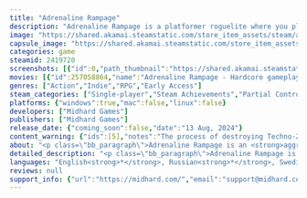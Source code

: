 ```yaml
---
title: "Adrenaline Rampage"
description: "Adrenaline Rampage is a platformer roguelite where you play as a soldier 🪖 with up to 5 weapons 🔫 to fight techno-zombies ⚙️🧟‍♂️. Choose characters and skills 🛠️ to rush 🏃‍♂️ through the space city, kill guly BOSS, and survive. Set in a dark sci-fi world 🌑🛸"
image: "https://shared.akamai.steamstatic.com/store_item_assets/steam/apps/2419720/header.jpg?t=1731236566"
capsule_image: "https://shared.akamai.steamstatic.com/store_item_assets/steam/apps/2419720/25ddfd9e00d59242a85e858e35afd8c8c8c23a91/capsule_231x87.jpg?t=1731236566"
categories: game
steamid: 2419720
screenshots: [{"id":0,"path_thumbnail":"https://shared.akamai.steamstatic.com/store_item_assets/steam/apps/2419720/ss_062d6573fa1421c2d184ce1ee2e48d00bc20dc29.600x338.jpg?t=1731236566","path_full":"https://shared.akamai.steamstatic.com/store_item_assets/steam/apps/2419720/ss_062d6573fa1421c2d184ce1ee2e48d00bc20dc29.1920x1080.jpg?t=1731236566"},{"id":1,"path_thumbnail":"https://shared.akamai.steamstatic.com/store_item_assets/steam/apps/2419720/ss_5408622fc755fce3c165fb4d1b30cd91d9ea0afc.600x338.jpg?t=1731236566","path_full":"https://shared.akamai.steamstatic.com/store_item_assets/steam/apps/2419720/ss_5408622fc755fce3c165fb4d1b30cd91d9ea0afc.1920x1080.jpg?t=1731236566"},{"id":2,"path_thumbnail":"https://shared.akamai.steamstatic.com/store_item_assets/steam/apps/2419720/ss_3ae79889433c834c46ae5d574913aade22a4bef9.600x338.jpg?t=1731236566","path_full":"https://shared.akamai.steamstatic.com/store_item_assets/steam/apps/2419720/ss_3ae79889433c834c46ae5d574913aade22a4bef9.1920x1080.jpg?t=1731236566"},{"id":3,"path_thumbnail":"https://shared.akamai.steamstatic.com/store_item_assets/steam/apps/2419720/ss_b1b62b24b5f3c0d4a0b855d9585950dd0a6ab0a4.600x338.jpg?t=1731236566","path_full":"https://shared.akamai.steamstatic.com/store_item_assets/steam/apps/2419720/ss_b1b62b24b5f3c0d4a0b855d9585950dd0a6ab0a4.1920x1080.jpg?t=1731236566"},{"id":4,"path_thumbnail":"https://shared.akamai.steamstatic.com/store_item_assets/steam/apps/2419720/ss_29058d3c8e068e606e65589db333d336f18a6375.600x338.jpg?t=1731236566","path_full":"https://shared.akamai.steamstatic.com/store_item_assets/steam/apps/2419720/ss_29058d3c8e068e606e65589db333d336f18a6375.1920x1080.jpg?t=1731236566"},{"id":5,"path_thumbnail":"https://shared.akamai.steamstatic.com/store_item_assets/steam/apps/2419720/ss_af0f7deb4693860ea86b3a4e37eb1a7626c5e671.600x338.jpg?t=1731236566","path_full":"https://shared.akamai.steamstatic.com/store_item_assets/steam/apps/2419720/ss_af0f7deb4693860ea86b3a4e37eb1a7626c5e671.1920x1080.jpg?t=1731236566"},{"id":6,"path_thumbnail":"https://shared.akamai.steamstatic.com/store_item_assets/steam/apps/2419720/ss_2c2fcfbf2a20f84ac0ac78750cc4775d18d9e9cb.600x338.jpg?t=1731236566","path_full":"https://shared.akamai.steamstatic.com/store_item_assets/steam/apps/2419720/ss_2c2fcfbf2a20f84ac0ac78750cc4775d18d9e9cb.1920x1080.jpg?t=1731236566"}]
movies: [{"id":257058864,"name":"Adrenaline Rampage - Hardcore gameplay","thumbnail":"https://shared.akamai.steamstatic.com/store_item_assets/steam/apps/257058864/09532bdfdbde93e2d7cbdae78d20b9482805858b/movie_600x337.jpg?t=1727375608","webm":{"480":"http://video.akamai.steamstatic.com/store_trailers/257058864/movie480_vp9.webm?t=1727375608","max":"http://video.akamai.steamstatic.com/store_trailers/257058864/movie_max_vp9.webm?t=1727375608"},"mp4":{"480":"http://video.akamai.steamstatic.com/store_trailers/257058864/movie480.mp4?t=1727375608","max":"http://video.akamai.steamstatic.com/store_trailers/257058864/movie_max.mp4?t=1727375608"},"highlight":true},{"id":257059395,"name":"Adrenaline Rampage - Boss Gorilloid fight","thumbnail":"https://shared.akamai.steamstatic.com/store_item_assets/steam/apps/257059395/f33fc5916736aac23f41a79447db609c0cb241b7/movie_600x337.jpg?t=1727415043","webm":{"480":"http://video.akamai.steamstatic.com/store_trailers/257059395/movie480_vp9.webm?t=1727415043","max":"http://video.akamai.steamstatic.com/store_trailers/257059395/movie_max_vp9.webm?t=1727415043"},"mp4":{"480":"http://video.akamai.steamstatic.com/store_trailers/257059395/movie480.mp4?t=1727415043","max":"http://video.akamai.steamstatic.com/store_trailers/257059395/movie_max.mp4?t=1727415043"},"highlight":false}]
genres: ["Action","Indie","RPG","Early Access"]
steam_categories: ["Single-player","Steam Achievements","Partial Controller Support","Steam Cloud","Family Sharing"]
platforms: {"windows":true,"mac":false,"linux":false}
developers: ["Midhard Games"]
publishers: ["Midhard Games"]
release_date: {"coming_soon":false,"date":"13 Aug, 2024"}
content_warning: {"ids":[5],"notes":"The process of destroying Techno-Zombies is accompanied by visual and sound effects of a liquid similar to blood."}
about: "<p class=\"bb_paragraph\">Adrenaline Rampage is an <strong>aggressive survivor platformer game</strong> with platformer and roguelike mechanics.</p><p class=\"bb_paragraph\"><img class=\"bb_img\" src=\"https://shared.akamai.steamstatic.com/store_item_assets/steam/apps/2419720/extras/Adrenaline_Rampage_Hardcore1_start.gif?t=1731236566\" /> </p><p class=\"bb_paragraph\"> </p><p class=\"bb_paragraph\"><img class=\"bb_img\" src=\"https://shared.akamai.steamstatic.com/store_item_assets/steam/apps/2419720/extras/AR_steam_separator_1_small_blue.png?t=1731236566\" /><strong>Key Features</strong></p><ul class=\"bb_ul\"><li><p class=\"bb_paragraph\">Combination of survivor and platformer genres </p></li><li><p class=\"bb_paragraph\">Procedural level generation</p></li><li><p class=\"bb_paragraph\">Unbridled progression in core gameplay</p></li><li><p class=\"bb_paragraph\">Each character has a unique set of weapons and skills</p></li><li><p class=\"bb_paragraph\">Weapons can usually be upgraded to a super-powerful evolution</p></li></ul><p class=\"bb_paragraph\"><img class=\"bb_img\" src=\"https://shared.akamai.steamstatic.com/store_item_assets/steam/apps/2419720/extras/AR_steam_separator_1_small_blue.png?t=1731236566\" /></p><p class=\"bb_paragraph\">We wish you adrenaline-filled gameplay!</p><p class=\"bb_paragraph\">Join the community and write to the discord and community hub!</p><p class=\"bb_paragraph\"><img class=\"bb_img\" src=\"https://shared.akamai.steamstatic.com/store_item_assets/steam/apps/2419720/extras/AR_steam_separator_2_skull_blue.png?t=1731236566\" /></p>"
detailed_description: "<p class=\"bb_paragraph\">Adrenaline Rampage is an <strong>aggressive survivor platformer game</strong> with platformer and roguelike mechanics.</p><p class=\"bb_paragraph\"><img class=\"bb_img\" src=\"https://shared.akamai.steamstatic.com/store_item_assets/steam/apps/2419720/extras/Adrenaline_Rampage_Hardcore1_start.gif?t=1731236566\" /> </p><p class=\"bb_paragraph\"> </p><p class=\"bb_paragraph\"><img class=\"bb_img\" src=\"https://shared.akamai.steamstatic.com/store_item_assets/steam/apps/2419720/extras/AR_steam_separator_1_small_blue.png?t=1731236566\" /><strong>Key Features</strong></p><ul class=\"bb_ul\"><li><p class=\"bb_paragraph\">Combination of survivor and platformer genres </p></li><li><p class=\"bb_paragraph\">Procedural level generation</p></li><li><p class=\"bb_paragraph\">Unbridled progression in core gameplay</p></li><li><p class=\"bb_paragraph\">Each character has a unique set of weapons and skills</p></li><li><p class=\"bb_paragraph\">Weapons can usually be upgraded to a super-powerful evolution</p></li></ul><p class=\"bb_paragraph\"><img class=\"bb_img\" src=\"https://shared.akamai.steamstatic.com/store_item_assets/steam/apps/2419720/extras/AR_steam_separator_1_small_blue.png?t=1731236566\" /></p><p class=\"bb_paragraph\">We wish you adrenaline-filled gameplay!</p><p class=\"bb_paragraph\">Join the community and write to the discord and community hub!</p><p class=\"bb_paragraph\"><img class=\"bb_img\" src=\"https://shared.akamai.steamstatic.com/store_item_assets/steam/apps/2419720/extras/AR_steam_separator_2_skull_blue.png?t=1731236566\" /></p>"
languages: "English<strong>*</strong>, Russian<strong>*</strong>, Swedish, Ukrainian, French, Italian, German, Spanish - Spain, Bulgarian, Czech, Danish, Dutch, Finnish, Greek, Hungarian, Indonesian, Japanese, Korean, Norwegian, Polish, Portuguese - Brazil, Portuguese - Portugal, Romanian, Simplified Chinese, Spanish - Latin America, Thai, Traditional Chinese, Turkish, Vietnamese<br><strong>*</strong>languages with full audio support"
reviews: null
support_info: {"url":"https://midhard.com/","email":"support@midhard.com"}
---
```


